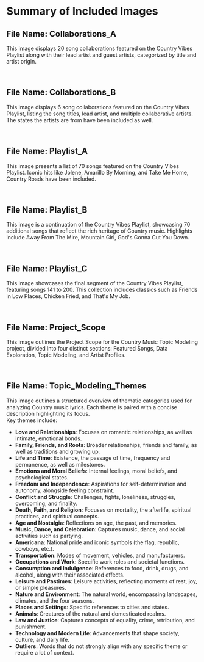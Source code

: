 # Summary of Included Images

## File Name: Collaborations_A
This image displays 20 song collaborations featured on the Country Vibes Playlist along with their lead artist and guest artists, categorized by title and artist origin.

<br>

## File Name: Collaborations_B
This image displays 6 song collaborations featured on the Country Vibes Playlist, listing the song titles, lead artist, and multiple collaborative artists. The states the artists are from have been included as well.

<br>

## File Name: Playlist_A
This image presents a list of 70 songs featured on the Country Vibes Playlist. Iconic hits like Jolene, Amarillo By Morning, and Take Me Home, Country Roads have been included.

<br>

## File Name: Playlist_B
This image is a continuation of the Country Vibes Playlist, showcasing 70 additional songs that reflect the rich heritage of Country music. Highlights include Away From The Mire, Mountain Girl, God's Gonna Cut You Down.

<br>

## File Name: Playlist_C
This image showcases the final segment of the Country Vibes Playlist, featuring songs 141 to 200. This collection includes classics such as Friends in Low Places, Chicken Fried, and That's My Job.

<br>

## File Name: Project_Scope
This image outlines the Project Scope for the Country Music Topic Modeling project, divided into four distinct sections: Featured Songs, Data Exploration, Topic Modeling, and Artist Profiles.

<br>

## File Name: Topic_Modeling_Themes
This image outlines a structured overview of thematic categories used for analyzing Country music lyrics. Each theme is paired with a concise description highlighting its focus.
<br>
Key themes include:
- **Love and Relationships**: Focuses on romantic relationships, as well as intimate, emotional bonds.  
- **Family, Friends, and Roots**: Broader relationships, friends and family, as well as traditions and growing up.  
- **Life and Time**: Existence, the passage of time, frequency and permanence, as well as milestones.  
- **Emotions and Moral Beliefs**: Internal feelings, moral beliefs, and psychological states.  
- **Freedom and Independence**: Aspirations for self-determination and autonomy, alongside feeling constraint.  
- **Conflict and Struggle**: Challenges, fights, loneliness, struggles, overcoming, and finality.  
- **Death, Faith, and Religion**: Focuses on mortality, the afterlife, spiritual practices, and spiritual concepts.  
- **Age and Nostalgia**: Reflections on age, the past, and memories.  
- **Music, Dance, and Celebration**: Captures music, dance, and social activities such as partying.  
- **Americana**: National pride and iconic symbols (the flag, republic, cowboys, etc.).  
- **Transportation**: Modes of movement, vehicles, and manufacturers.  
- **Occupations and Work**: Specific work roles and societal functions.  
- **Consumption and Indulgence**: References to food, drink, drugs, and alcohol, along with their associated effects.  
- **Leisure and Pastimes**: Leisure activities, reflecting moments of rest, joy, or simple pleasures.  
- **Nature and Environment**: The natural world, encompassing landscapes, climates, and the four seasons.  
- **Places and Settings**: Specific references to cities and states.  
- **Animals**: Creatures of the natural and domesticated realms.  
- **Law and Justice**: Captures concepts of equality, crime, retribution, and punishment.  
- **Technology and Modern Life**: Advancements that shape society, culture, and daily life.  
- **Outliers**: Words that do not strongly align with any specific theme or require a lot of context.  

<br>

